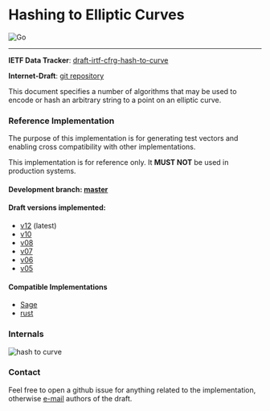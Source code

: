 # Hashing to Elliptic Curves

![Go](https://github.com/armfazh/h2c-go-ref/workflows/Go/badge.svg)

---

**IETF Data Tracker**: [draft-irtf-cfrg-hash-to-curve](https://datatracker.ietf.org/doc/draft-irtf-cfrg-hash-to-curve)

**Internet-Draft**: [git repository](https://github.com/cfrg/draft-irtf-cfrg-hash-to-curve)

This document specifies a number of algorithms that may be used to encode or hash an arbitrary string to a point on an elliptic curve.

### Reference Implementation

The purpose of this implementation is for generating test vectors and enabling cross compatibility with other implementations.

This implementation is for reference only. It **MUST NOT** be used in production systems.

#### Development branch: [master](https://github.com/armfazh/h2c-go-ref/tree/master)

#### Draft versions implemented:
 -   [v12](https://github.com/armfazh/h2c-go-ref/tree/v12.0.0) (latest)
 -   [v10](https://github.com/armfazh/h2c-go-ref/tree/v10.0.1)
 -   [v08](https://github.com/armfazh/h2c-go-ref/tree/v8.0.0)
 -   [v07](https://github.com/armfazh/h2c-go-ref/tree/v7.0.0)
 -   [v06](https://github.com/armfazh/h2c-go-ref/tree/v6.0.0)
 -   [v05](https://github.com/armfazh/h2c-go-ref/tree/v5.0.0)

#### Compatible Implementations
 -   [Sage](https://github.com/cfrg/draft-irtf-cfrg-hash-to-curve/tree/master/poc)
 -   [rust](https://github.com/armfazh/h2c-rust-ref)


### Internals

![hash to curve](https://github.com/cfrg/draft-irtf-cfrg-hash-to-curve/blob/master/drawings/diag.png)

### Contact

Feel free to open a github issue for anything related to the implementation, otherwise [e-mail](mailto:draft-irtf-cfrg-hash-to-curve@ietf.org) authors of the draft.

